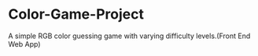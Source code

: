 # Color-Game-Project
A simple RGB color guessing game with varying difficulty levels.(Front End Web App)
